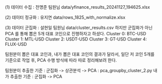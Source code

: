 (1) 데이터 수집
: 전명준 팀원님
data/yfinance_results_20241127_194625.xlsx

(2) 데이터 정규화
: 유지연
data/rows_1825_with_normalize.xlsx

(3) 데이터 군집화
: 설현일 팀원님
data/cluster_results.csv
하지만 군집화가 아닌 PCA 를 통해 뽑은 5개 대표 코인으로 진행하자고 하셨다.
Cluster 0: BTC-USD
Cluster 1: MTL-USD
Cluster 2: USDT-USD
Cluster 3: GT-USD
Cluster 4: FLUX-USD

팀원분이 뽑은 대표 코인과, 내가 뽑은 대표 코인의 결과가 달라서,
일단 저 코인 5개를 기준으로 작업 후, 
PCA 수행 방식에 따라 따로 정리해보려 한다.

팀원분이 추출한 기준 : 군집화 -> 상관분석 -> PCA : pca_groupby_cluster_2.py
내가 추출한 기준 : 군집화 -> PCA
